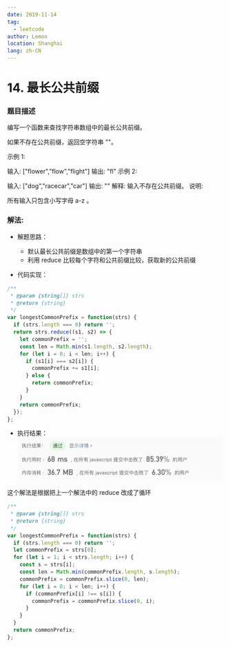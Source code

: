 ```yaml
---
date: 2019-11-14
tag:
  - leetcode
author: Lemon
location: Shanghai
lang: zh-CN
---
```


# 14. 最长公共前缀

### 题目描述

编写一个函数来查找字符串数组中的最长公共前缀。

如果不存在公共前缀，返回空字符串 ""。

示例 1:

输入: ["flower","flow","flight"]
输出: "fl"
示例 2:

输入: ["dog","racecar","car"]
输出: ""
解释: 输入不存在公共前缀。
说明:

所有输入只包含小写字母 a-z 。

### 解法:

- 解题思路：
  - 默认最长公共前缀是数组中的第一个字符串
  - 利用 reduce 比较每个字符和公共前缀比较，获取新的公共前缀

- 代码实现：

```js
/**
 * @param {string[]} strs
 * @return {string}
 */
var longestCommonPrefix = function(strs) {
  if (strs.length === 0) return '';
  return strs.reduce((s1, s2) => {
    let commonPrefix = '';
    const len = Math.min(s1.length, s2.length);
    for (let i = 0; i < len; i++) {
      if (s1[i] === s2[i]) {
        commonPrefix += s1[i];
      } else {
        return commonPrefix;
      }
    }
    return commonPrefix;
  });
};
```

- 执行结果：
  ![执行结果](https://raw.githubusercontent.com/lemon-lc/vue-blog/images/images20191113141300.png)

这个解法是根据把上一个解法中的 reduce 改成了循环

```js
/**
 * @param {string[]} strs
 * @return {string}
 */
var longestCommonPrefix = function(strs) {
  if (strs.length === 0) return '';
  let commonPrefix = strs[0];
  for (let i = 1; i < strs.length; i++) {
    const s = strs[i];
    const len = Math.min(commonPrefix.length, s.length);
    commonPrefix = commonPrefix.slice(0, len);
    for (let i = 0; i < len; i++) {
      if (commonPrefix[i] !== s[i]) {
        commonPrefix = commonPrefix.slice(0, i);
      }
    }
  }
  return commonPrefix;
};
```
